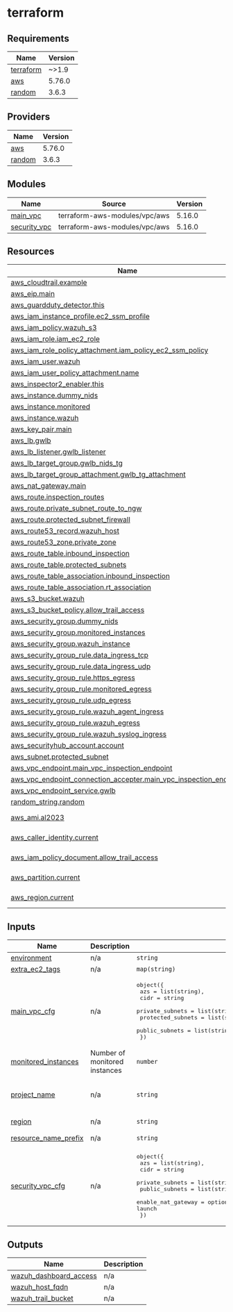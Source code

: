 # terraform

<!-- BEGINNING OF PRE-COMMIT-TERRAFORM DOCS HOOK -->
## Requirements

| Name | Version |
|------|---------|
| <a name="requirement_terraform"></a> [terraform](#requirement\_terraform) | ~>1.9 |
| <a name="requirement_aws"></a> [aws](#requirement\_aws) | 5.76.0 |
| <a name="requirement_random"></a> [random](#requirement\_random) | 3.6.3 |

## Providers

| Name | Version |
|------|---------|
| <a name="provider_aws"></a> [aws](#provider\_aws) | 5.76.0 |
| <a name="provider_random"></a> [random](#provider\_random) | 3.6.3 |

## Modules

| Name | Source | Version |
|------|--------|---------|
| <a name="module_main_vpc"></a> [main\_vpc](#module\_main\_vpc) | terraform-aws-modules/vpc/aws | 5.16.0 |
| <a name="module_security_vpc"></a> [security\_vpc](#module\_security\_vpc) | terraform-aws-modules/vpc/aws | 5.16.0 |

## Resources

| Name | Type |
|------|------|
| [aws_cloudtrail.example](https://registry.terraform.io/providers/hashicorp/aws/5.76.0/docs/resources/cloudtrail) | resource |
| [aws_eip.main](https://registry.terraform.io/providers/hashicorp/aws/5.76.0/docs/resources/eip) | resource |
| [aws_guardduty_detector.this](https://registry.terraform.io/providers/hashicorp/aws/5.76.0/docs/resources/guardduty_detector) | resource |
| [aws_iam_instance_profile.ec2_ssm_profile](https://registry.terraform.io/providers/hashicorp/aws/5.76.0/docs/resources/iam_instance_profile) | resource |
| [aws_iam_policy.wazuh_s3](https://registry.terraform.io/providers/hashicorp/aws/5.76.0/docs/resources/iam_policy) | resource |
| [aws_iam_role.iam_ec2_role](https://registry.terraform.io/providers/hashicorp/aws/5.76.0/docs/resources/iam_role) | resource |
| [aws_iam_role_policy_attachment.iam_policy_ec2_ssm_policy](https://registry.terraform.io/providers/hashicorp/aws/5.76.0/docs/resources/iam_role_policy_attachment) | resource |
| [aws_iam_user.wazuh](https://registry.terraform.io/providers/hashicorp/aws/5.76.0/docs/resources/iam_user) | resource |
| [aws_iam_user_policy_attachment.name](https://registry.terraform.io/providers/hashicorp/aws/5.76.0/docs/resources/iam_user_policy_attachment) | resource |
| [aws_inspector2_enabler.this](https://registry.terraform.io/providers/hashicorp/aws/5.76.0/docs/resources/inspector2_enabler) | resource |
| [aws_instance.dummy_nids](https://registry.terraform.io/providers/hashicorp/aws/5.76.0/docs/resources/instance) | resource |
| [aws_instance.monitored](https://registry.terraform.io/providers/hashicorp/aws/5.76.0/docs/resources/instance) | resource |
| [aws_instance.wazuh](https://registry.terraform.io/providers/hashicorp/aws/5.76.0/docs/resources/instance) | resource |
| [aws_key_pair.main](https://registry.terraform.io/providers/hashicorp/aws/5.76.0/docs/resources/key_pair) | resource |
| [aws_lb.gwlb](https://registry.terraform.io/providers/hashicorp/aws/5.76.0/docs/resources/lb) | resource |
| [aws_lb_listener.gwlb_listener](https://registry.terraform.io/providers/hashicorp/aws/5.76.0/docs/resources/lb_listener) | resource |
| [aws_lb_target_group.gwlb_nids_tg](https://registry.terraform.io/providers/hashicorp/aws/5.76.0/docs/resources/lb_target_group) | resource |
| [aws_lb_target_group_attachment.gwlb_tg_attachment](https://registry.terraform.io/providers/hashicorp/aws/5.76.0/docs/resources/lb_target_group_attachment) | resource |
| [aws_nat_gateway.main](https://registry.terraform.io/providers/hashicorp/aws/5.76.0/docs/resources/nat_gateway) | resource |
| [aws_route.inspection_routes](https://registry.terraform.io/providers/hashicorp/aws/5.76.0/docs/resources/route) | resource |
| [aws_route.private_subnet_route_to_ngw](https://registry.terraform.io/providers/hashicorp/aws/5.76.0/docs/resources/route) | resource |
| [aws_route.protected_subnet_firewall](https://registry.terraform.io/providers/hashicorp/aws/5.76.0/docs/resources/route) | resource |
| [aws_route53_record.wazuh_host](https://registry.terraform.io/providers/hashicorp/aws/5.76.0/docs/resources/route53_record) | resource |
| [aws_route53_zone.private_zone](https://registry.terraform.io/providers/hashicorp/aws/5.76.0/docs/resources/route53_zone) | resource |
| [aws_route_table.inbound_inspection](https://registry.terraform.io/providers/hashicorp/aws/5.76.0/docs/resources/route_table) | resource |
| [aws_route_table.protected_subnets](https://registry.terraform.io/providers/hashicorp/aws/5.76.0/docs/resources/route_table) | resource |
| [aws_route_table_association.inbound_inspection](https://registry.terraform.io/providers/hashicorp/aws/5.76.0/docs/resources/route_table_association) | resource |
| [aws_route_table_association.rt_association](https://registry.terraform.io/providers/hashicorp/aws/5.76.0/docs/resources/route_table_association) | resource |
| [aws_s3_bucket.wazuh](https://registry.terraform.io/providers/hashicorp/aws/5.76.0/docs/resources/s3_bucket) | resource |
| [aws_s3_bucket_policy.allow_trail_access](https://registry.terraform.io/providers/hashicorp/aws/5.76.0/docs/resources/s3_bucket_policy) | resource |
| [aws_security_group.dummy_nids](https://registry.terraform.io/providers/hashicorp/aws/5.76.0/docs/resources/security_group) | resource |
| [aws_security_group.monitored_instances](https://registry.terraform.io/providers/hashicorp/aws/5.76.0/docs/resources/security_group) | resource |
| [aws_security_group.wazuh_instance](https://registry.terraform.io/providers/hashicorp/aws/5.76.0/docs/resources/security_group) | resource |
| [aws_security_group_rule.data_ingress_tcp](https://registry.terraform.io/providers/hashicorp/aws/5.76.0/docs/resources/security_group_rule) | resource |
| [aws_security_group_rule.data_ingress_udp](https://registry.terraform.io/providers/hashicorp/aws/5.76.0/docs/resources/security_group_rule) | resource |
| [aws_security_group_rule.https_egress](https://registry.terraform.io/providers/hashicorp/aws/5.76.0/docs/resources/security_group_rule) | resource |
| [aws_security_group_rule.monitored_egress](https://registry.terraform.io/providers/hashicorp/aws/5.76.0/docs/resources/security_group_rule) | resource |
| [aws_security_group_rule.udp_egress](https://registry.terraform.io/providers/hashicorp/aws/5.76.0/docs/resources/security_group_rule) | resource |
| [aws_security_group_rule.wazuh_agent_ingress](https://registry.terraform.io/providers/hashicorp/aws/5.76.0/docs/resources/security_group_rule) | resource |
| [aws_security_group_rule.wazuh_egress](https://registry.terraform.io/providers/hashicorp/aws/5.76.0/docs/resources/security_group_rule) | resource |
| [aws_security_group_rule.wazuh_syslog_ingress](https://registry.terraform.io/providers/hashicorp/aws/5.76.0/docs/resources/security_group_rule) | resource |
| [aws_securityhub_account.account](https://registry.terraform.io/providers/hashicorp/aws/5.76.0/docs/resources/securityhub_account) | resource |
| [aws_subnet.protected_subnet](https://registry.terraform.io/providers/hashicorp/aws/5.76.0/docs/resources/subnet) | resource |
| [aws_vpc_endpoint.main_vpc_inspection_endpoint](https://registry.terraform.io/providers/hashicorp/aws/5.76.0/docs/resources/vpc_endpoint) | resource |
| [aws_vpc_endpoint_connection_accepter.main_vpc_inspection_endpoint](https://registry.terraform.io/providers/hashicorp/aws/5.76.0/docs/resources/vpc_endpoint_connection_accepter) | resource |
| [aws_vpc_endpoint_service.gwlb](https://registry.terraform.io/providers/hashicorp/aws/5.76.0/docs/resources/vpc_endpoint_service) | resource |
| [random_string.random](https://registry.terraform.io/providers/hashicorp/random/3.6.3/docs/resources/string) | resource |
| [aws_ami.al2023](https://registry.terraform.io/providers/hashicorp/aws/5.76.0/docs/data-sources/ami) | data source |
| [aws_caller_identity.current](https://registry.terraform.io/providers/hashicorp/aws/5.76.0/docs/data-sources/caller_identity) | data source |
| [aws_iam_policy_document.allow_trail_access](https://registry.terraform.io/providers/hashicorp/aws/5.76.0/docs/data-sources/iam_policy_document) | data source |
| [aws_partition.current](https://registry.terraform.io/providers/hashicorp/aws/5.76.0/docs/data-sources/partition) | data source |
| [aws_region.current](https://registry.terraform.io/providers/hashicorp/aws/5.76.0/docs/data-sources/region) | data source |

## Inputs

| Name | Description | Type | Default | Required |
|------|-------------|------|---------|:--------:|
| <a name="input_environment"></a> [environment](#input\_environment) | n/a | `string` | `"demo"` | no |
| <a name="input_extra_ec2_tags"></a> [extra\_ec2\_tags](#input\_extra\_ec2\_tags) | n/a | `map(string)` | n/a | yes |
| <a name="input_main_vpc_cfg"></a> [main\_vpc\_cfg](#input\_main\_vpc\_cfg) | n/a | <pre>object({<br>    azs               = list(string),<br>    cidr              = string<br>    private_subnets   = list(string)<br>    protected_subnets = list(string)<br>    public_subnets    = list(string)<br>  })</pre> | n/a | yes |
| <a name="input_monitored_instances"></a> [monitored\_instances](#input\_monitored\_instances) | Number of monitored instances | `number` | n/a | yes |
| <a name="input_project_name"></a> [project\_name](#input\_project\_name) | n/a | `string` | `"real-time-threat-detection-on-aws"` | no |
| <a name="input_region"></a> [region](#input\_region) | n/a | `string` | `"eu-west-1"` | no |
| <a name="input_resource_name_prefix"></a> [resource\_name\_prefix](#input\_resource\_name\_prefix) | n/a | `string` | `"workshop-rttdoa"` | no |
| <a name="input_security_vpc_cfg"></a> [security\_vpc\_cfg](#input\_security\_vpc\_cfg) | n/a | <pre>object({<br>    azs                = list(string),<br>    cidr               = string<br>    private_subnets    = list(string)<br>    public_subnets     = list(string)<br>    enable_nat_gateway = optional(bool, false) #required only for first launch<br>  })</pre> | n/a | yes |

## Outputs

| Name | Description |
|------|-------------|
| <a name="output_wazuh_dashboard_access"></a> [wazuh\_dashboard\_access](#output\_wazuh\_dashboard\_access) | n/a |
| <a name="output_wazuh_host_fqdn"></a> [wazuh\_host\_fqdn](#output\_wazuh\_host\_fqdn) | n/a |
| <a name="output_wazuh_trail_bucket"></a> [wazuh\_trail\_bucket](#output\_wazuh\_trail\_bucket) | n/a |
<!-- END OF PRE-COMMIT-TERRAFORM DOCS HOOK -->

